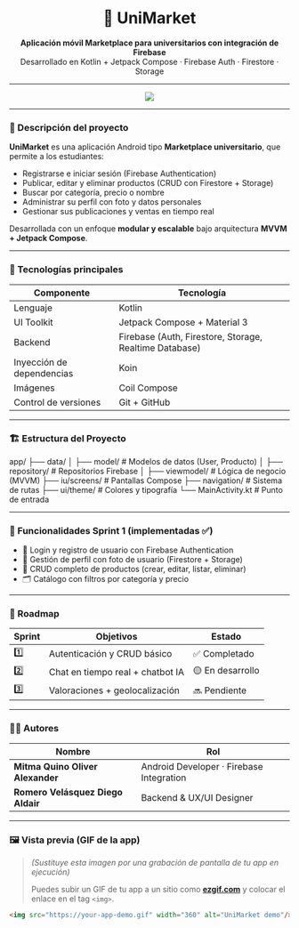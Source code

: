 <h1 align="center">📱 UniMarket</h1>
<p align="center">
  <b>Aplicación móvil Marketplace para universitarios con integración de Firebase</b>  
  <br>Desarrollado en Kotlin + Jetpack Compose · Firebase Auth · Firestore · Storage
</p>

---

<p align="center">
  <img src="https://miro.medium.com/v2/1*r0hDPKC9AEEyU4bTxZY5MQ.png"/>
</p>

---

### 🚀 Descripción del proyecto
**UniMarket** es una aplicación Android tipo **Marketplace universitario**, que permite a los estudiantes:
- Registrarse e iniciar sesión (Firebase Authentication)
- Publicar, editar y eliminar productos (CRUD con Firestore + Storage)
- Buscar por categoría, precio o nombre
- Administrar su perfil con foto y datos personales
- Gestionar sus publicaciones y ventas en tiempo real

Desarrollada con un enfoque **modular y escalable** bajo arquitectura **MVVM + Jetpack Compose**.

---

### 🧠 Tecnologías principales
| Componente | Tecnología |
|-------------|-------------|
| Lenguaje | Kotlin |
| UI Toolkit | Jetpack Compose + Material 3 |
| Backend | Firebase (Auth, Firestore, Storage, Realtime Database) |
| Inyección de dependencias | Koin |
| Imágenes | Coil Compose |
| Control de versiones | Git + GitHub |

---

### 🏗️ Estructura del Proyecto

app/
├── data/
│ ├── model/ # Modelos de datos (User, Producto)
│ ├── repository/ # Repositorios Firebase
│
├── viewmodel/ # Lógica de negocio (MVVM)
├── iu/screens/ # Pantallas Compose
├── navigation/ # Sistema de rutas
├── ui/theme/ # Colores y tipografía
└── MainActivity.kt # Punto de entrada



---

### 🧩 Funcionalidades Sprint 1 (implementadas ✅)
- 🔐 Login y registro de usuario con Firebase Authentication  
- 🧍 Gestión de perfil con foto de usuario (Firestore + Storage)  
- 🛒 CRUD completo de productos (crear, editar, listar, eliminar)  
- 🗂️ Catálogo con filtros por categoría y precio  

---

### 📅 Roadmap
| Sprint | Objetivos | Estado |
|--------|------------|--------|
| 1️⃣ | Autenticación y CRUD básico | ✅ Completado |
| 2️⃣ | Chat en tiempo real + chatbot IA | 🟡 En desarrollo |
| 3️⃣ | Valoraciones + geolocalización | 🔜 Pendiente |

---

### 👨‍💻 Autores
| Nombre | Rol |
|--------|-----|
| **Mitma Quino Oliver Alexander** | Android Developer · Firebase Integration |
| **Romero Velásquez Diego Aldair** | Backend & UX/UI Designer |

---

### 🖼️ Vista previa (GIF de la app)
> *(Sustituye esta imagen por una grabación de pantalla de tu app en ejecución)*  
>
> Puedes subir un GIF de tu app a un sitio como [**ezgif.com**](https://ezgif.com/video-to-gif) y colocar el enlace en el tag `<img>`.

```html
<img src="https://your-app-demo.gif" width="360" alt="UniMarket demo"/>

